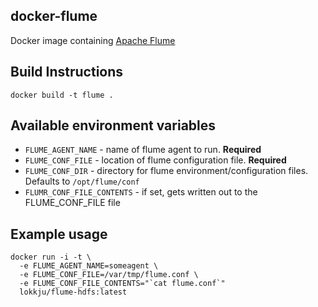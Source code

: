 ## docker-flume

  Docker image containing [Apache Flume](https://flume.apache.org/)

## Build Instructions

    docker build -t flume .

## Available environment variables

 * `FLUME_AGENT_NAME` - name of flume agent to run. **Required**
 * `FLUME_CONF_FILE` - location of flume configuration file. **Required**
 * `FLUME_CONF_DIR` - directory for flume environment/configuration files. Defaults to `/opt/flume/conf`
 * `FLUMR_CONF_FILE_CONTENTS` - if set, gets written out to the FLUME_CONF_FILE file

## Example usage

    docker run -i -t \
      -e FLUME_AGENT_NAME=someagent \
      -e FLUME_CONF_FILE=/var/tmp/flume.conf \
      -e FLUME_CONF_FILE_CONTENTS="`cat flume.conf`"
      lokkju/flume-hdfs:latest
